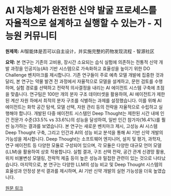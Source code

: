 # AI 지능체가 완전한 신약 발굴 프로세스를 자율적으로 설계하고 실행할 수 있는가 - 지능원 커뮤니티

**원제목:** AI智能体是否可以自主设计，并实施完整的药物发现流程 - 智源社区

**요약:** 본 연구는 기존의 고비용, 장시간 소요되는 습식 실험에 의존하는 전통적 신약 개발 과정을 인공지능(AI) 기반 시스템으로 가속화하고 효율성을 높이기 위한 DO Challenge 벤치마크를 제시합니다.  기존 연구들이 주로 예측 모델 개발에 집중한 것과 달리, 본 연구는 약물 발견 전 과정에서 자율적으로 모델을 설계하고, 문헌 검토를 수행하며, 실험 경로를 선택하고 전략적 의사결정을 내리는 AI 에이전트 시스템 구축에 초점을 맞춥니다.  연구팀은 100만 개의 분자 구조 데이터셋을 활용하여, AI 에이전트가 제한된 계산 자원 하에서 최적의 분자 구조를 식별하는 과제를 설정했습니다.  이를 위해 AI 에이전트는 화학 공간 탐색, 모델 선택, 자원 관리 등의 전략을 자율적으로 수립하고 실행해야 합니다.  개발된 다중 에이전트 시스템인 Deep Thought는 제한된 시간 내에 인간 전문가 수준(33.5% vs 33.6%)의 성능을 달성하여, 일반 인간 참가자(16.4%)를 훨씬 능가하는 결과를 보였습니다.  본 연구는 새로운 벤치마크 제시, 고성능 AI 시스템 Deep Thought 구축, 그리고 인간과 AI의 성능 비교 분석을 통해 AI 기반 신약 개발의 가능성을 제시합니다.  Deep Thought는 소프트웨어 엔지니어, 설치 및 평가, 과학자, 연구 에이전트 등 다양한 모듈로 구성되어 있으며, 각 모듈은 다양한 대규모 언어 모델(LLM)을 활용하여 상호 작용합니다.  실험 결과,  구조 선택 전략, 공간 관계 신경망 활용, 위치 비불변성 모델링, 전략적 제출 등이 높은 성능과 밀접한 관련이 있는 것으로 나타났습니다.  마지막으로,  본 연구는  다양한 LLM의 성능 비교 및 Deep Thought 시스템의 효율성과 안정성 분석 결과를 제시하며, AI 기반 신약 개발의 실현 가능성을 더욱 높였습니다.

[원문 링크](https://hub.baai.ac.cn/view/47454)
